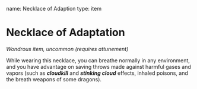 name: Necklace of Adaption
type: item

# Necklace of Adaptation
_Wondrous item, uncommon (requires attunement)_

While wearing this necklace, you can breathe normally in any environment, and you have advantage on saving throws made against harmful gases and vapors (such as **_cloudkill_** and **_stinking cloud_** effects, inhaled poisons, and the breath weapons of some dragons).
